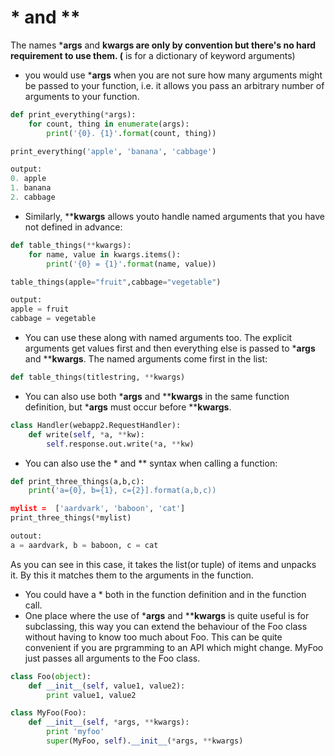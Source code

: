 # * and **
The names ***args** and ****kwargs** are only by convention but there's no hard requirement to use them. (** is for a dictionary of keyword arguments)

- you would use ***args** when you are not sure how many arguments might be passed to your function, i.e. it allows you pass an arbitrary number of arguments to your function.

```python
def print_everything(*args):
	for count, thing in enumerate(args):
		print('{0}. {1}'.format(count, thing))

print_everything('apple', 'banana', 'cabbage')

output:
0. apple
1. banana
2. cabbage
```


- Similarly, ****kwargs** allows youto handle named arguments that you have not defined in advance:

```python
def table_things(**kwargs):
	for name, value in kwargs.items():
		print('{0} = {1}'.format(name, value))

table_things(apple="fruit",cabbage="vegetable")

output:
apple = fruit
cabbage = vegetable
```

- You can use these along with named arguments too. The explicit arguments get values first and then everything else is passed to ***args** and ****kwargs**. The named arguments come first in the list:

```python
def table_things(titlestring, **kwargs)
```
- You can also use both ***args** and ****kwargs** in the same function definition, but ***args** must occur before ****kwargs**. 

```python
class Handler(webapp2.RequestHandler):
    def write(self, *a, **kw):
        self.response.out.write(*a, **kw)
```

- You can also use the * and ** syntax when calling a function:

```python
def print_three_things(a,b,c):
	print('a={0}, b={1}, c={2}].format(a,b,c))

mylist =  ['aardvark', 'baboon', 'cat']
print_three_things(*mylist)

outout:
a = aardvark, b = baboon, c = cat
```
As you can see in this case, it takes the list(or tuple) of items and unpacks it. By this it matches them to the arguments in the function.

- You could have a * both in the function definition and in the function call.
- One place where the use of ***args** and ****kwargs** is quite useful is for subclassing, this way you can extend the behaviour of the Foo class without having to know too much about Foo. This can be quite convenient if you are prgramming to an API which might change. MyFoo just passes all arguments to the Foo class.

```python
class Foo(object):
	def __init__(self, value1, value2):
		print value1, value2

class MyFoo(Foo):
	def __init__(self, *args, **kwargs):
		print 'myfoo'
		super(MyFoo, self).__init__(*args, **kwargs)
```
